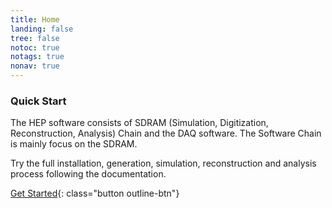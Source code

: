 ```yaml
---
title: Home
landing: false
tree: false
notoc: true
notags: true
nonav: true
---
```


<div class="row">

<!-- The left column -->
<div markdown="1" class="col-xs-12 col-sm-12 col-md-4 col-lg-4 block">

### Quick Start

The HEP software consists of SDRAM (Simulation, Digitization,
Reconstruction, Analysis) Chain and the DAQ software. The
Software Chain is mainly focus on the SDRAM.

Try the full installation, generation, simulation, reconstruction
and analysis process following the documentation.

[Get Started](/guides/scratch/docs/quick_start/){: class="button outline-btn"}

</div>
<!-- End the left column -->


<!-- The right column -->
<div markdown="1" class="col-xs-12 col-sm-12 col-md-8 col-lg-8 block">

<!--
## Information Flow of the CEPC SDRAM
-->

